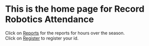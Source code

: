# This is the home page for Record Robotics Attendance

Click on [Reports](reports) for the reports for hours over the season.
<br>
Click on [Register](register) to register your id.
